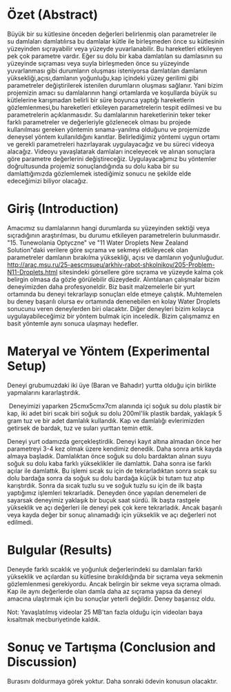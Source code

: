 # Özet (Abstract)
Büyük bir su kütlesine önceden değerleri belirlenmiş olan parametreler ile su damlaları damlatılırsa bu damlalar kütle ile birleşmeden önce su kütlesinin yüzeyinden sıçrayabilir veya yüzeyde yuvarlanabilir. Bu hareketleri etkileyen pek çok parametre vardır. Eğer su dolu bir kaba damlatılan su damlasının su yüzeyinde sıçraması veya suyla birleşmeden önce su yüzeyinde yuvarlanması gibi durumların oluşması isteniyorsa damlatılan damlanın yüksekliği,açısı,damlanın yoğunluğu,kap içindeki yüzey gerilimi gibi parametreler değiştirilerek istenilen durumların oluşması sağlanır. Yani bizim projemizin amacı su damlalarının hangi ortamlarda ve koşullarda büyük su kütlelerine karışmadan belirli bir süre boyunca yaptığı hareketlerin gözlemlenmesi,bu hareketleri etkileyen parametrelerin tespit edilmesi ve bu parametrelerin açıklanmasıdır. Su damlalarının hareketlerinin teker teker farklı parametreler ve değerleriyle gözlenecek olması bu projede kullanılması gereken yöntemin sınama-yanılma olduğunu ve projemizde deneysel yöntem kullanıldığını kanıtlar. Belirlediğimiz yöntemi uygun ortamı ve gerekli parametreleri hazırlayarak uygulayacağız ve bu süreci videoya alacağız. Videoyu yavaşlatarak damlaları inceleyecek ve alınan sonuçlara göre parametre değerlerini değiştireceğiz. Uygulayacağımız bu yöntemler doğrultusunda projemiz sonuçlandığında su dolu kaba bir su damlattığımızda gözlemlemek istediğimiz sonucu ne şekilde elde edeceğimizi biliyor olacağız.

# Giriş (Introduction)
Amacımız su damlalarının hangi durumlarda su yüzeyinden sektiği veya sıçradığının araştırılması, bu durumu etkileyen parametrelerin bulunmasıdır. "15. Tunewolania Optyczne" ve "11 Water Droplets New Zealand Solution"daki verilere göre sıçrama ve sekmeyi etkileyecek olan parametreler damlanın bırakılma yüksekliği, açısı ve damlanın yoğunluğudur. http://araç.msu.ru/25-aescmsueu/arkhiv-rabot-shkolnikov/205-Problem-N11-Droplets.html sitesindeki görsellere göre sıçrama ve yüzeyde kalma çok belirgin olmasa da gözle görülebilir düzeydedir. Alıntılanan çalışmalar bizim deneyimizden daha profesyoneldir. Biz basit malzemelerle bir yurt ortamında bu deneyi tekrarlayıp sonuçları elde etmeye çalıştık. Muhtemelen bu deney başarılı olursa ev ortamında denenebilen en kolay Water Droplets sonucunu veren deneylerden biri olacaktır. Diğer deneyleri bizim kolayca uygulayabileceğimiz bir yöntem bulmak için inceledik. Bizim çalışmamız en basit yöntemle aynı sonuca ulaşmayı hedefler.

# Materyal ve Yöntem (Experimental Setup)
Deneyi grubumuzdaki iki üye (Baran ve Bahadır) yurtta olduğu için birlikte yapmalarını kararlaştırdık.

 Deneyimizi yaparken 25cmx5cmx7cm alanında içi soğuk su dolu plastik bir kap, iki adet biri sıcak biri soğuk su dolu 200ml'lik plastik bardak, yaklaşık 5 gram tuz ve bir adet damlalık kullandık. Kap ve damlalığı evlerimizden getirsek de bardak, tuz ve suları yurttan temin ettik.

Deneyi yurt odamızda gerçekleştirdik. Deneyi kayıt altına almadan önce her parametreyi 3-4 kez olmak üzere kendimiz denedik. Daha sonra artık kayda almaya başladık. Damlalıktan önce soğuk su dolu bardaktan alınan suyu soğuk su dolu kaba farklı yükseklikler ile damlattık. Daha sonra ise farklı açılar ile damlattık. Bu işlemi sıcak su için de tekrarladıktan sonra sıcak su dolu bardağa sonra da soğuk su dolu bardağa küçük bi tutam tuz atıp karıştırdık. Sonra da sıcak tuzlu su ve soğuk tuzlu su için de ilk başta yaptığımız işlemleri tekrarladık. Deneyden önce yapılan denemeleri de sayarsak deneyimiz yaklaşık bir buçuk saat sürdü. 
İlk başta rastgele yükseklik ve açı değerleri ile deneyi pek çok kere tekrarladık. Ancak başarılı veya kayda değer bir sonuç alınamadığı için yükseklik ve açı değerleri not edilmedi.

# Bulgular (Results)
Deneyde farklı sıcaklık ve yoğunluk değerlerindeki su damlaları farklı yükseklik ve açılardan su kütlesine bırakıldığında bir sıçrama veya sekmenin gözlemlenmesi gerekiyordu. Ancak belirgin bir sekme veya sıçrama olmadı. Kap ile aynı değerlerde olan damla daha az sıçrama yapsa da deneyi amacına ulaştırmak için bu sonuçlar yeterli değildir. Deney başarısız oldu.

Not: Yavaşlatılmış videolar 25 MB'tan fazla olduğu için videoları baya kısaltmak mecburiyetinde kaldık.

# Sonuç ve Tartışma (Conclusion and Discussion) 
Burasını doldurmaya görek yoktur. Daha sonraki ödevin konusun olacaktır. 


